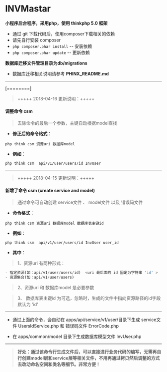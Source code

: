 # INVMastar
**小程序后台程序，采用php，使用 thinkphp 5.0 框架**
- 通过 git 下载代码后，使用composer下载相关的依赖
- 请先自行安装 composer
- `php composer.phar install` -- 安装依赖
- `php composer.phar update` -- 更新依赖

**数据库迁移文件管理目录为db/migrations**
- 数据库迁移相关说明请参考 **PHINX_README.md**


------------
[========]


> +++++ 2018-04-16 更新说明：+++++

#### 调整命令 csm 
>    去除命令的最后一个参数，主键自动根据model查找

- **修正后的命令格式**：

`php think csm 资源uri 数据库model `
- **例如**：

`php think csm  api/v1/user/users/id InvUser`


----------


> +++++ 2018-04-15 更新说明：+++++

#### 新增了命令 csm (create service and model)
>    通过命令可自动创建 service文件 、 model文件 以及 错误码文件

- **命令格式**：

`php think csm 资源uri 数据库model 数据库表主键id`
- **例如**：

`php think csm  api/v1/user/users/id InvUser user_id`
- **其中**：

> 1、资源uri 有两种形式：

```php
- 指定资源(如：api/v1/user/users/id)  <uri 最后面的 id 固定为字符串 'id' >
- 资源集合(如：api/v1/user/users)

```
> 2、资源uri 和 数据库model 是必要参数

> 3、 数据库表主键id 为可选，忽略时，生成的文件中指向资源路径的id字段默认为 'id'


------------

- 通过上面的命令，会自动在 apps/api/service/v1/user/目录下生成 service文件 UsersIdService.php 和 错误码文件 ErrorCode.php

- 在 apps/common/model 目录下生成数据库模型文件 InvUser.php

------------

> **好处：通过该命令行生成文件后，可以直接进行业务代码的编写，无需再自行创建model层和service层等相关文件，不用再通过拷贝然后调整的方式去改动命名空间和类名等细节。非常方便！**
